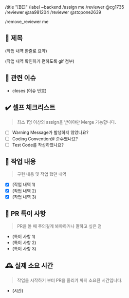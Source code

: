 /title "[BE]"
/label ~backend
/assign me
/reviewer @cg1735  
/reviewer @aa981204
/reviewer @stopone2639

/remove_reviewer me

## :bookmark_tabs: 제목

(작업 내역 한줄로 요약)

(작업 내역 확인하기 편하도록 gif 첨부)

## :paperclip: 관련 이슈

- closes (이슈 번호)

## :heavy_check_mark: 셀프 체크리스트

> 최소 1명 이상의 assign을 받아야만 Merge 가능합니다.

- [ ] Warning Message가 발생하지 않았나요?
- [ ] Coding Convention을 준수했나요?
- [ ] Test Code를 작성하였나요?

## :speech_balloon: 작업 내용

> 구현 내용 및 작업 했던 내역

- [x] (작업 내역 1)
- [x] (작업 내역 2)
- [x] (작업 내역 3)

## :construction: PR 특이 사항

> PR을 볼 때 주의깊게 봐야하거나 말하고 싶은 점

- (특이 사항 1)
- (특이 사항 2)
- (특이 사항 3)

## 🕰 실제 소요 시간

> 작업을 시작하기 부터 PR을 올리기 까지 소요된 시간입니다.

- (시간)
